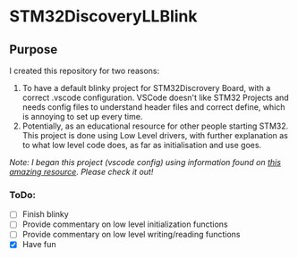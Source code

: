 # STM32DiscoveryLLBlink

## Purpose
I created this repository for two reasons:
1. To have a default blinky project for STM32Discrovery Board, with a correct .vscode configuration. VSCode doesn't like STM32 Projects and needs config files to understand header files and correct define, which is annoying to set up every time.
2. Potentially, as an educational resource for other people starting STM32. This project is done using Low Level drivers, with further explanation as to what low level code does, as far as initialisation and use goes.

*Note: I began this project (vscode config) using information found on [this amazing resource](http://shadetail.com/blog/using-visual-studio-code-for-arm-development-introduction/). Please check it out!*

### ToDo:
- [ ] Finish blinky
- [ ] Provide commentary on low level initialization functions
- [ ] Provide commentary on low level writing/reading functions
- [x] Have fun 